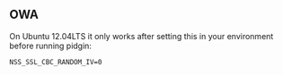 ## OWA

On Ubuntu 12.04LTS it only works after setting this in your environment before
running pidgin:

    NSS_SSL_CBC_RANDOM_IV=0

